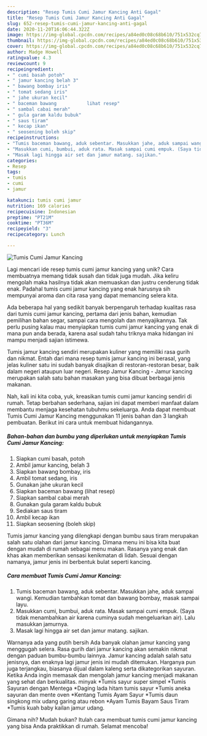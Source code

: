 ```yaml
---
description: "Resep Tumis Cumi Jamur Kancing Anti Gagal"
title: "Resep Tumis Cumi Jamur Kancing Anti Gagal"
slug: 652-resep-tumis-cumi-jamur-kancing-anti-gagal
date: 2020-11-20T16:06:44.322Z
image: https://img-global.cpcdn.com/recipes/a84ed0c08c68b610/751x532cq70/tumis-cumi-jamur-kancing-foto-resep-utama.jpg
thumbnail: https://img-global.cpcdn.com/recipes/a84ed0c08c68b610/751x532cq70/tumis-cumi-jamur-kancing-foto-resep-utama.jpg
cover: https://img-global.cpcdn.com/recipes/a84ed0c08c68b610/751x532cq70/tumis-cumi-jamur-kancing-foto-resep-utama.jpg
author: Madge Howell
ratingvalue: 4.3
reviewcount: 9
recipeingredient:
- " cumi basah potoh"
- " jamur kancing belah 3"
- " bawang bombay iris"
- " tomat sedang iris"
- " jahe ukuran kecil"
- " baceman bawang           lihat resep"
- " sambal cabai merah"
- " gula garam kaldu bubuk"
- " saus tiram"
- " kecap ikan"
- " seosening boleh skip"
recipeinstructions:
- "Tumis baceman bawang, aduk sebentar. Masukkan jahe, aduk sampai wangi. Kemudian tambahkan tomat dan bawang bombay, masak sampai layu."
- "Masukkan cumi, bumbui, aduk rata. Masak sampai cumi empuk. (Saya tidak menambahkan air karena cuminya sudah mengeluarkan air). Lalu masukkan jamurnya."
- "Masak lagi hingga air set dan jamur matang. sajikan."
categories:
- Resep
tags:
- tumis
- cumi
- jamur

katakunci: tumis cumi jamur 
nutrition: 169 calories
recipecuisine: Indonesian
preptime: "PT21M"
cooktime: "PT36M"
recipeyield: "3"
recipecategory: Lunch

---
```



![Tumis Cumi Jamur Kancing](https://img-global.cpcdn.com/recipes/a84ed0c08c68b610/751x532cq70/tumis-cumi-jamur-kancing-foto-resep-utama.jpg)

Lagi mencari ide resep tumis cumi jamur kancing yang unik? Cara membuatnya memang tidak susah dan tidak juga mudah. Jika keliru mengolah maka hasilnya tidak akan memuaskan dan justru cenderung tidak enak. Padahal tumis cumi jamur kancing yang enak harusnya sih mempunyai aroma dan cita rasa yang dapat memancing selera kita.

Ada beberapa hal yang sedikit banyak berpengaruh terhadap kualitas rasa dari tumis cumi jamur kancing, pertama dari jenis bahan, kemudian pemilihan bahan segar, sampai cara mengolah dan menyajikannya. Tak perlu pusing kalau mau menyiapkan tumis cumi jamur kancing yang enak di mana pun anda berada, karena asal sudah tahu triknya maka hidangan ini mampu menjadi sajian istimewa.

Tumis jamur kancing sendiri merupakan kuliner yang memiliki rasa gurih dan nikmat. Entah dari mana resep tumis jamur kancing ini berasal, yang jelas kuliner satu ini sudah banyak disajikan di restoran-restoran besar, baik dalam negeri ataupun luar negeri. Resep Jamur Kancing - Jamur kancing merupakan salah satu bahan masakan yang bisa dibuat berbagai jenis makanan.


Nah, kali ini kita coba, yuk, kreasikan tumis cumi jamur kancing sendiri di rumah. Tetap berbahan sederhana, sajian ini dapat memberi manfaat dalam membantu menjaga kesehatan tubuhmu sekeluarga. Anda dapat membuat Tumis Cumi Jamur Kancing menggunakan 11 jenis bahan dan 3 langkah pembuatan. Berikut ini cara untuk membuat hidangannya.

<!--inarticleads1-->

##### Bahan-bahan dan bumbu yang diperlukan untuk menyiapkan Tumis Cumi Jamur Kancing:

1. Siapkan  cumi basah, potoh
1. Ambil  jamur kancing, belah 3
1. Siapkan  bawang bombay, iris
1. Ambil  tomat sedang, iris
1. Gunakan  jahe ukuran kecil
1. Siapkan  baceman bawang           (lihat resep)
1. Siapkan  sambal cabai merah
1. Gunakan  gula garam kaldu bubuk
1. Sediakan  saus tiram
1. Ambil  kecap ikan
1. Siapkan  seosening (boleh skip)


Tumis jamur kancing yang dilengkapi dengan bumbu saus tiram merupakan salah satu olahan dari jamur kancing. Dimana menu ini bisa kita buat dengan mudah di rumah sebagai menu makan. Rasanya yang enak dan khas akan memberikan sensasi kenikmatan di lidah. Sesuai dengan namanya, jamur jenis ini berbentuk bulat seperti kancing. 

<!--inarticleads2-->

##### Cara membuat Tumis Cumi Jamur Kancing:

1. Tumis baceman bawang, aduk sebentar. Masukkan jahe, aduk sampai wangi. Kemudian tambahkan tomat dan bawang bombay, masak sampai layu.
1. Masukkan cumi, bumbui, aduk rata. Masak sampai cumi empuk. (Saya tidak menambahkan air karena cuminya sudah mengeluarkan air). Lalu masukkan jamurnya.
1. Masak lagi hingga air set dan jamur matang. sajikan.


Warnanya ada yang putih bersih Ada banyak olahan jamur kancing yang menggugah selera. Rasa gurih dari jamur kancing akan semakin nikmat dengan paduan bumbu-bumbu lainnya. Jamur kancing adalah salah satu jenisnya, dan enaknya lagi jamur jenis ini mudah ditemukan. Harganya pun juga terjangkau, biasanya dijual dalam kaleng serta dikategorikan sayuran. Ketika Anda ingin memasak dan mengolah jamur kancing menjadi makanan yang sehat dan berkualitas. minyak *Tumis sayur super simpel *Tumis Sayuran dengan Mentega *Daging lada hitam tumis sayur *Tumis aneka sayuran dan mente oven *Kentang Tumis Ayam Sayur *Tumis daun singkong mix udang garing atau rebon *Ayam Tumis Bayam Saus Tiram *Tumis kuah baby kailan jamur udang. 

Gimana nih? Mudah bukan? Itulah cara membuat tumis cumi jamur kancing yang bisa Anda praktikkan di rumah. Selamat mencoba!
